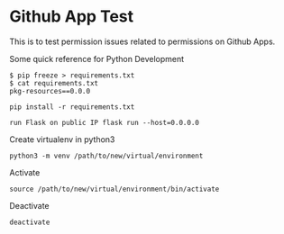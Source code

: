 # Github App Test
This is to test permission issues related to permissions on Github Apps.

Some quick reference for Python Development

    $ pip freeze > requirements.txt
    $ cat requirements.txt
    pkg-resources==0.0.0

    pip install -r requirements.txt

    run Flask on public IP flask run --host=0.0.0.0
    
Create virtualenv in python3

    python3 -m venv /path/to/new/virtual/environment

Activate

    source /path/to/new/virtual/environment/bin/activate

Deactivate

    deactivate


